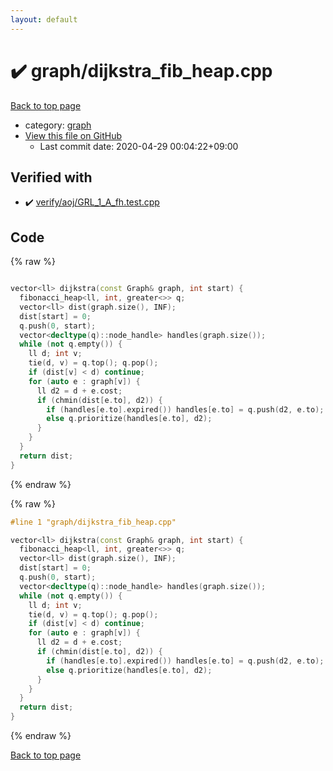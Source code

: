 ```yaml
---
layout: default
---
```


<!-- mathjax config similar to math.stackexchange -->
<script type="text/javascript" async
  src="https://cdnjs.cloudflare.com/ajax/libs/mathjax/2.7.5/MathJax.js?config=TeX-MML-AM_CHTML">
</script>
<script type="text/x-mathjax-config">
  MathJax.Hub.Config({
    TeX: { equationNumbers: { autoNumber: "AMS" }},
    tex2jax: {
      inlineMath: [ ['$','$'] ],
      processEscapes: true
    },
    "HTML-CSS": { matchFontHeight: false },
    displayAlign: "left",
    displayIndent: "2em"
  });
</script>

<script type="text/javascript" src="https://cdnjs.cloudflare.com/ajax/libs/jquery/3.4.1/jquery.min.js"></script>
<script src="https://cdn.jsdelivr.net/npm/jquery-balloon-js@1.1.2/jquery.balloon.min.js" integrity="sha256-ZEYs9VrgAeNuPvs15E39OsyOJaIkXEEt10fzxJ20+2I=" crossorigin="anonymous"></script>
<script type="text/javascript" src="../../assets/js/copy-button.js"></script>
<link rel="stylesheet" href="../../assets/css/copy-button.css" />


# :heavy_check_mark: graph/dijkstra_fib_heap.cpp

<a href="../../index.html">Back to top page</a>

* category: <a href="../../index.html#f8b0b924ebd7046dbfa85a856e4682c8">graph</a>
* <a href="{{ site.github.repository_url }}/blob/master/graph/dijkstra_fib_heap.cpp">View this file on GitHub</a>
    - Last commit date: 2020-04-29 00:04:22+09:00




## Verified with

* :heavy_check_mark: <a href="../../verify/verify/aoj/GRL_1_A_fh.test.cpp.html">verify/aoj/GRL_1_A_fh.test.cpp</a>


## Code

<a id="unbundled"></a>
{% raw %}
```cpp

vector<ll> dijkstra(const Graph& graph, int start) {
  fibonacci_heap<ll, int, greater<>> q;
  vector<ll> dist(graph.size(), INF);
  dist[start] = 0;
  q.push(0, start);
  vector<decltype(q)::node_handle> handles(graph.size());
  while (not q.empty()) {
    ll d; int v;
    tie(d, v) = q.top(); q.pop();
    if (dist[v] < d) continue;
    for (auto e : graph[v]) {
      ll d2 = d + e.cost;
      if (chmin(dist[e.to], d2)) {
        if (handles[e.to].expired()) handles[e.to] = q.push(d2, e.to);
        else q.prioritize(handles[e.to], d2);
      }
    }
  }
  return dist;
}
```
{% endraw %}

<a id="bundled"></a>
{% raw %}
```cpp
#line 1 "graph/dijkstra_fib_heap.cpp"

vector<ll> dijkstra(const Graph& graph, int start) {
  fibonacci_heap<ll, int, greater<>> q;
  vector<ll> dist(graph.size(), INF);
  dist[start] = 0;
  q.push(0, start);
  vector<decltype(q)::node_handle> handles(graph.size());
  while (not q.empty()) {
    ll d; int v;
    tie(d, v) = q.top(); q.pop();
    if (dist[v] < d) continue;
    for (auto e : graph[v]) {
      ll d2 = d + e.cost;
      if (chmin(dist[e.to], d2)) {
        if (handles[e.to].expired()) handles[e.to] = q.push(d2, e.to);
        else q.prioritize(handles[e.to], d2);
      }
    }
  }
  return dist;
}

```
{% endraw %}

<a href="../../index.html">Back to top page</a>

